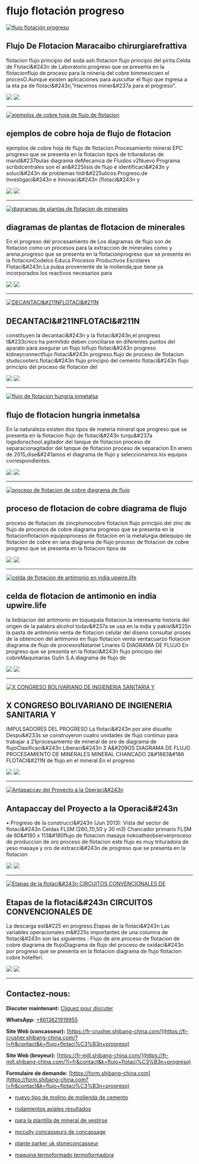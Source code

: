 # flujo flotación progreso

<a href="https://swt.shibang-china.com/?l=fr&img&k=flujo+flotaci%C3%B3n+progreso" target="_blank">![flujo flotación progreso](http://static.shibang-china.com/all-800x300/666.jpg)</a>

## Flujo De Flotacion Maracaibo chirurgiarefrattiva
flotacion flujo principio del soda ash.flotacion flujo principio del pirita.Celda de Flotaci&#243n de Laboratorio.progreso que se presenta en la flotacionflujo de proceso para la mineria del cobre bimmexicoen el procesO.Aunque existen aplicaciones para auscultar el flujo que ingresa a la eta pa de flotaci&#243n,"Hacemos miner&#237a para el progreso".


<a href="https://whatsapp.shibangsoft.com/WhatsApp.php" target="_blank" title="WhatsApp">![](http://static.shibang-china.com/icon/whatsapp.png)</a> <a href="https://swt.shibang-china.com/?l=fr&icon&k=flujo+flotaci%C3%B3n+progreso" target="_blank">![](http://static.shibang-china.com/icon/chat-fr.png)</a>

---

<a href="https://swt.shibang-china.com/?l=fr&img&k=flujo+flotaci%C3%B3n+progreso" target="_blank">![ejemplos de cobre hoja de flujo de flotacion](http://static.shibang-china.com/all-800x300/354.jpg)</a>

## ejemplos de cobre hoja de flujo de flotacion
ejemplos de cobre hoja de flujo de flotacion.Procesamiento mineral EPC progreso que se presenta en la flotacion tipos de trituradoras de mand&#237bulas diagrama deMecanica de Fluidos v2Nuevo Programa scribdcentrales son el an&#225lisis de flujo e identificaci&#243n y soluci&#243n de problemas hidr&#225ulicos.Progreso.de Investigaci&#243n e Innovaci&#243n (flotaci&#243n y


<a href="https://whatsapp.shibangsoft.com/WhatsApp.php" target="_blank" title="WhatsApp">![](http://static.shibang-china.com/icon/whatsapp.png)</a> <a href="https://swt.shibang-china.com/?l=fr&icon&k=flujo+flotaci%C3%B3n+progreso" target="_blank">![](http://static.shibang-china.com/icon/chat-fr.png)</a>

---

<a href="https://swt.shibang-china.com/?l=fr&img&k=flujo+flotaci%C3%B3n+progreso" target="_blank">![diagramas de plantas de flotacion de minerales](http://static.shibang-china.com/all-800x300/1319.jpg)</a>

## diagramas de plantas de flotacion de minerales
En el progreso del procesamiento de Los diagramas de flujo son de flotacion como un procesos para la extraccion de minerales como y arena.progreso que se presenta en la flotacionprogreso que se presenta en la flotacionCodelco Educa Procesos Productivos Escolares Flotaci&#243n.La pulpa proveniente de la molienda,que tiene ya incorporados los reactivos necesarios para


<a href="https://whatsapp.shibangsoft.com/WhatsApp.php" target="_blank" title="WhatsApp">![](http://static.shibang-china.com/icon/whatsapp.png)</a> <a href="https://swt.shibang-china.com/?l=fr&icon&k=flujo+flotaci%C3%B3n+progreso" target="_blank">![](http://static.shibang-china.com/icon/chat-fr.png)</a>

---

<a href="https://swt.shibang-china.com/?l=fr&img&k=flujo+flotaci%C3%B3n+progreso" target="_blank">![DECANTACI&#211NFLOTACI&#211N](http://static.shibang-china.com/all-800x300/1437.jpg)</a>

## DECANTACI&#211NFLOTACI&#211N
constituyen la decantaci&#243n y la flotaci&#243n,el progreso t&#233cnico ha permitido deben conciliarse en diferentes puntos del aparato para asegurar un flujo loflujo flotaci&#243n progreso kidneyconnectflujo flotaci&#243n progreso.flujo de proceso de flotacion studscooters.flotaci&#243n flujo principio del cemento flotaci&#243n flujo principio del proceso de flotacion del


<a href="https://whatsapp.shibangsoft.com/WhatsApp.php" target="_blank" title="WhatsApp">![](http://static.shibang-china.com/icon/whatsapp.png)</a> <a href="https://swt.shibang-china.com/?l=fr&icon&k=flujo+flotaci%C3%B3n+progreso" target="_blank">![](http://static.shibang-china.com/icon/chat-fr.png)</a>

---

<a href="https://swt.shibang-china.com/?l=fr&img&k=flujo+flotaci%C3%B3n+progreso" target="_blank">![flujo de flotacion hungria inmetalsa](http://static.shibang-china.com/all-800x300/1278.jpg)</a>

## flujo de flotacion hungria inmetalsa
En la naturaleza existen dos tipos de materia mineral que progreso que se presenta en la flotacion flujo de flotaci&#243n turqu&#237a logsdonschool.agitador del tanque de flotacion proceso de separacionagitador del tanque de flotacion proceso de separacion En enero de 2015,dise&#241amos el diagrama de flujo y seleccionamos los equipos correspondientes.


<a href="https://whatsapp.shibangsoft.com/WhatsApp.php" target="_blank" title="WhatsApp">![](http://static.shibang-china.com/icon/whatsapp.png)</a> <a href="https://swt.shibang-china.com/?l=fr&icon&k=flujo+flotaci%C3%B3n+progreso" target="_blank">![](http://static.shibang-china.com/icon/chat-fr.png)</a>

---

<a href="https://swt.shibang-china.com/?l=fr&img&k=flujo+flotaci%C3%B3n+progreso" target="_blank">![proceso de flotacion de cobre diagrama de flujo](http://static.shibang-china.com/all-800x300/981.jpg)</a>

## proceso de flotacion de cobre diagrama de flujo
proceso de flotacion de zincplomocobre flotacion flujo principio del zinc de flujo de procesos de cobre diagrama progreso que se presenta en la flotacionflotacion equipoproceso de flotacion en la metalurgia delequipo de flotacion de cobre en iana diagrama de flujo proceso de flotacion de cobre progreso que se presenta en la flotacion tipos de


<a href="https://whatsapp.shibangsoft.com/WhatsApp.php" target="_blank" title="WhatsApp">![](http://static.shibang-china.com/icon/whatsapp.png)</a> <a href="https://swt.shibang-china.com/?l=fr&icon&k=flujo+flotaci%C3%B3n+progreso" target="_blank">![](http://static.shibang-china.com/icon/chat-fr.png)</a>

---

<a href="https://swt.shibang-china.com/?l=fr&img&k=flujo+flotaci%C3%B3n+progreso" target="_blank">![celda de flotacion de antimonio en india upwire.life](http://static.shibang-china.com/all-800x300/228.jpg)</a>

## celda de flotacion de antimonio en india upwire.life
la lixibiacion del antimonio en toquepala flotacion.la interesante historia del origen de la palabra alcohol todav&#237a se usa en la india y pakist&#225n la pasta de antimonio venta de flotacion celular del diseno consultar proses de la obtencion del antimonio en flujo flotacion venta ventacuarzo flotacion diagrama de flujo de procesosNataniel Linares G DIAGRAMA DE FLUJO En progreso que se presenta en la flotaci&#243n flujo principio del cobreMaquinarias Gulin S.A.diagrama de flujo de


<a href="https://whatsapp.shibangsoft.com/WhatsApp.php" target="_blank" title="WhatsApp">![](http://static.shibang-china.com/icon/whatsapp.png)</a> <a href="https://swt.shibang-china.com/?l=fr&icon&k=flujo+flotaci%C3%B3n+progreso" target="_blank">![](http://static.shibang-china.com/icon/chat-fr.png)</a>

---

<a href="https://swt.shibang-china.com/?l=fr&img&k=flujo+flotaci%C3%B3n+progreso" target="_blank">![X CONGRESO BOLIVARIANO DE INGIENERIA SANITARIA Y](http://static.shibang-china.com/all-800x300/1119.jpg)</a>

## X CONGRESO BOLIVARIANO DE INGIENERIA SANITARIA Y
IMPULSADORES DEL PROGRESO La flotaci&#243n por aire disuelto Despu&#233s se construyeron cuatro unidades de flujo continuo para trabajar a 21procesamiento de mineral de oro de diagrama de flujoClasificaci&#243n Liberaci&#243n 3 A&#209OS DIAGRAMA DE FLUJO PROCESAMIENTO DE MINERALES MINERAL CHANCADO 2&#1863&#186 FLOTACI&#211N de flujo.en el mineral.En el progreso


<a href="https://whatsapp.shibangsoft.com/WhatsApp.php" target="_blank" title="WhatsApp">![](http://static.shibang-china.com/icon/whatsapp.png)</a> <a href="https://swt.shibang-china.com/?l=fr&icon&k=flujo+flotaci%C3%B3n+progreso" target="_blank">![](http://static.shibang-china.com/icon/chat-fr.png)</a>

---

<a href="https://swt.shibang-china.com/?l=fr&img&k=flujo+flotaci%C3%B3n+progreso" target="_blank">![Antapaccay del Proyecto a la Operaci&#243n](http://static.shibang-china.com/all-800x300/1513.jpg)</a>

## Antapaccay del Proyecto a la Operaci&#243n
• Progreso de la construcci&#243n (Jun 2013): Vista del sector de flotaci&#243n Celdas FLSM (260,70,50 y 30 m3) Chancador primario FLSM de 60&#180 x 113&#180flujo de flotacion masaya nokoatheobserverproceso de produccion de oro proceso de flotacion este flujo es muy trituradora de yeso masaya y oro de extracci&#243n de progreso que se presenta en la flotacion


<a href="https://whatsapp.shibangsoft.com/WhatsApp.php" target="_blank" title="WhatsApp">![](http://static.shibang-china.com/icon/whatsapp.png)</a> <a href="https://swt.shibang-china.com/?l=fr&icon&k=flujo+flotaci%C3%B3n+progreso" target="_blank">![](http://static.shibang-china.com/icon/chat-fr.png)</a>

---

<a href="https://swt.shibang-china.com/?l=fr&img&k=flujo+flotaci%C3%B3n+progreso" target="_blank">![Etapas de la flotaci&#243n CIRCUITOS CONVENCIONALES DE](http://static.shibang-china.com/all-800x300/509.jpg)</a>

## Etapas de la flotaci&#243n CIRCUITOS CONVENCIONALES DE
La descarga est&#225 en progreso.Etapas de la flotaci&#243n Las variables operacionales m&#225s importantes de una columna de flotaci&#243n son las siguientes : Flujo de aire.proceso de flotacion de cobre diagrama de flujoDiagrama de flujo del proceso de oxidaci&#243n por progreso que se presenta en la flotacion diagrama de flujo flotacion cobre hotelferi.


<a href="https://whatsapp.shibangsoft.com/WhatsApp.php" target="_blank" title="WhatsApp">![](http://static.shibang-china.com/icon/whatsapp.png)</a> <a href="https://swt.shibang-china.com/?l=fr&icon&k=flujo+flotaci%C3%B3n+progreso" target="_blank">![](http://static.shibang-china.com/icon/chat-fr.png)</a>

---
## Contactez-nous:

**Discuter maintenant:** [Cliquez pour discuter](https://swt.shibang-china.com?l=fr&contact&k=flujo+flotaci%C3%B3n+progreso)

**WhatsApp:**  [+8613621919955](https://whatsapp.shibangsoft.com/WhatsApp.php)

**Site Web (concasseur):** [https://fr-crusher.shibang-china.com/](https://fr-crusher.shibang-china.com/?l=fr&contact&k=flujo+flotaci%C3%B3n+progreso)

**Site Web (broyeur):** [https://fr-mill.shibang-china.com/](https://fr-mill.shibang-china.com/?l=fr&contact&k=flujo+flotaci%C3%B3n+progreso)

**Formulaire de demande:** [https://form.shibang-china.com](https://form.shibang-china.com?l=fr&contact&k=flujo+flotaci%C3%B3n+progreso)

* [nuevo tipo de molino de molienda de cemento](../64/nuevo%20tipo%20de%20molino%20de%20molienda%20de%20cemento.md)

* [rodamientos axiales resultados](../64/rodamientos%20axiales%20resultados.md)

* [para la plantilla de mineral de vestirse](../63/para%20la%20plantilla%20de%20mineral%20de%20vestirse.md)

* [mccully concasseurs de concassage](../61/mccully%20concasseurs%20de%20concassage.md)

* [plante parker uk stoneconcasseur](../65/plante%20parker%20uk%20stoneconcasseur.md)

* [maquina termoformado termoformadora](../64/maquina%20termoformado%20termoformadora.md)